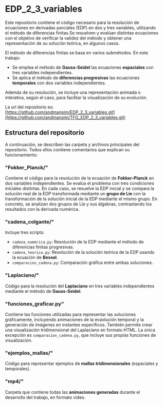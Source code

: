 # EDP_2_3_variables

Este repositorio contiene el código necesario para la resolución de ecuaciones en derivadas parciales (EDP) en dos y tres variables, utilizando el método de diferencias finitas.Se resuelven y evalúan distintas ecuaciones con el objetivo de verificar la validez del método y obtener una representación de su solución teórica, en algunos casos. 

El método de diferencias finitas se basa en varios submétodos. En este trabajo:
- Se emplea el método de **Gauss-Seidel** las ecuaciones **espaciales** con tres variables independientes.
- Se aplica el método de **diferencias progresivas** las ecuaciones **temporales** con dos variables independientes.

Además de su resolución, se incluye una representación animada o interativa, según el caso, para facilitar la visualización de su evolución.

La url del repositorio es: [https://github.com/andmansim/EDP_2_3_variables.git](https://github.com/andmansim/TFG_EDP_2_3_variables.git)

## Estructura del repositorio

A continuación, se describen las carpeta y archivos principales del repositorio. Todos ellos contiene comentarios que explican su funcionamiento:

### "Fokker_Planck/"
Contiene el código para la resolución de la ecuación de **Fokker-Planck** en dos variables independientes. Se evalúa el problema con tres condiciones iniciales distintas. En cada caso, se resuelve la EDP inicial y se compara la solución real de la EDP transformada mediante un **grupo de Lie** con la transformación de la solución inicial de la EDP mediante el mismo grupo. En concreto, se analizan dos grupos de Lie y sus álgebras, contrastando los resultados con la derivada numérica. 

### "cadena_colgante/" 
Incluye tres scripts:
- `cadena_numérica.py`: Resolución de la EDP mediante el método de diferencias finitas progresivas.
- `cadena_teorica.py`: Resolución de la solución teórica de la EDP usando la ecuación de **Bessel**.
- `comparacion_cadena.py`: Comparación gráfica entre ambas soluciones. 
   
### "Laplaciano/"
Código para la resolución del **Laplaciano** en tres variables independientes mediante el método de **Gauss-Seidel**.

### "funciones_graficar.py"
Contiene las funciones utilizadas para representar las soluciones gráficamente, incluyendo animaciones de la evaolución temporal y la generación de imágenes en instantes específicos. También permite crear una visualización tridimensional del Laplaciano en formato HTML. La única excepción es `comparacion_cadena.py`, que incluye sus propias funciones de visualización. 

### "ejemplos_mallas/"
Código para  representar ejemplos de **mallas tridimensionales** (espaciales y temporales).

 ### "mp4/"
 Carpeta que contiene todas las **animaciones generadas** durante el desarrollo del trabajo, en formato video. 




